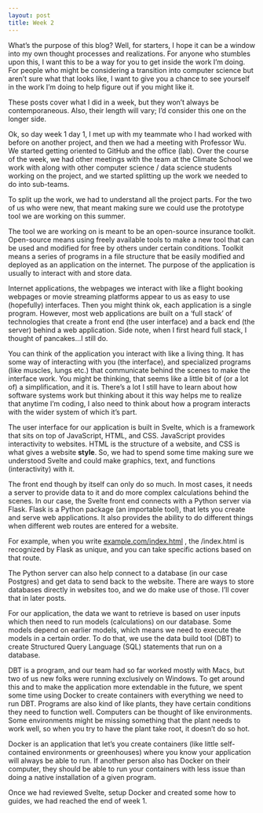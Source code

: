 ```yaml
---
layout: post
title: Week 2
---
```


What’s the purpose of this blog? Well, for starters, I hope it can be a window into my own thought processes and realizations. For anyone who stumbles upon this, I want this to be a way for you to get inside the work I’m doing. For people who might be considering a transition into computer science but aren’t sure what that looks like, I want to give you a chance to see yourself in the work I’m doing to help figure out if you might like it.

These posts cover what I did in a week, but they won’t always be contemporaneous. Also, their length will vary; I’d consider this one on the longer side.

Ok, so day week 1 day 1, I met up with my teammate who I had worked with before on another project, and then we had a meeting with Professor Wu. We started getting oriented to GitHub and the office (lab). Over the course of the week, we had other meetings with the team at the Climate School we work with along with other computer science / data science students working on the project, and we started splitting up the work we needed to do into sub-teams.

To split up the work, we had to understand all the project parts. For the two of us who were new, that meant making sure we could use the prototype tool we are working on this summer.

The tool we are working on is meant to be an open-source insurance toolkit. Open-source means using freely available tools to make a new tool that can be used and modified for free by others under certain conditions. Toolkit means a series of programs in a file structure that be easily modified and deployed as an application on the internet. The purpose of the application is usually to interact with and store data.

Internet applications, the webpages we interact with like a flight booking webpages or movie streaming platforms appear to us as easy to use (hopefully) interfaces. Then you might think ok, each application is a single program. However, most web applications are built on a ‘full stack’ of technologies that create a front end (the user interface) and a back end (the server) behind a web application. Side note, when I first heard full stack, I thought of pancakes…I still do.

You can think of the application you interact with like a living thing. It has some way of interacting with you (the interface), and specialized programs (like muscles, lungs etc.) that communicate behind the scenes to make the interface work. You might be thinking, that seems like a little bit of (or a lot of) a simplification, and it is. There’s a lot I still have to learn about how software systems work but thinking about it this way helps me to realize that anytime I’m coding, I also need to think about how a program interacts with the wider system of which it’s part.

The user interface for our application is built in Svelte, which is a framework that sits on top of JavaScript, HTML, and CSS. JavaScript provides interactivity to websites. HTML is the structure of a website, and CSS is what gives a website **style**. So, we had to spend some time making sure we understood Svelte and could make graphics, text, and functions (interactivity) with it.

The front end though by itself can only do so much. In most cases, it needs a server to provide data to it and do more complex calculations behind the scenes. In our case, the Svelte front end connects with a Python server via Flask. Flask is a Python package (an importable tool), that lets you create and serve web applications. It also provides the ability to do different things when different web routes are entered for a website.

For example, when you write [example.com/index.html](http://example.com/index.html) , the /index.html is recognized by Flask as unique, and you can take specific actions based on that route.

The Python server can also help connect to a database (in our case Postgres) and get data to send back to the website. There are ways to store databases directly in websites too, and we do make use of those. I’ll cover that in later posts.

For our application, the data we want to retrieve is based on user inputs which then need to run models (calculations) on our database. Some models depend on earlier models, which means we need to execute the models in a certain order. To do that, we use the data build tool (DBT) to create Structured Query Language (SQL) statements that run on a database.

DBT is a program, and our team had so far worked mostly with Macs, but two of us new folks were running exclusively on Windows. To get around this and to make the application more extendable in the future, we spent some time using Docker to create containers with everything we need to run DBT. Programs are also kind of like plants, they have certain conditions they need to function well. Computers can be thought of like environments. Some environments might be missing something that the plant needs to work well, so when you try to have the plant take root, it doesn’t do so hot.

Docker is an application that let’s you create containers (like little self-contained environments or greenhouses) where you know your application will always be able to run. If another person also has Docker on their computer, they should be able to run your containers with less issue than doing a native installation of a given program.

Once we had reviewed Svelte, setup Docker and created some how to guides, we had reached the end of week 1.


